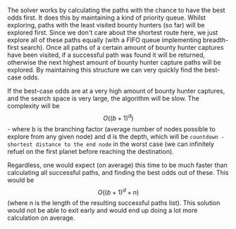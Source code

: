 The solver works by calculating the paths with the chance to have the best odds first. It does this by maintaining a kind of priority queue. Whilst exploring, paths with the least visited bounty hunters (so far) will be explored first. Since we don't care about the shortest route here, we just explore all of these paths equally (with a FIFO queue implementing breadth-first search). Once all paths of a certain amount of bounty hunter captures have been visited, if a successful path was found it will be returned, otherwise the next highest amount of bounty hunter capture paths will be explored. By maintaining this structure we can very quickly find the best-case odds.

If the best-case odds are at a very high amount of bounty hunter captures, and the search space is very large, the algorithm will be slow. The complexity will be $$O((b+1)^d)$$ - where b is the branching factor (average number of nodes possible to explore from any given node) and d is the depth, which will be `countdown - shortest distance to the end node` in the worst case (we can infinitely refuel on the first planet before reaching the destination). 

Regardless, one would expect (on average) this time to be much faster than calculating all successful paths, and finding the best odds out of these. This would be $$O((b+1)^d + n)$$ (where n is the length of the resulting successful paths list). This solution would not be able to exit early and would end up doing a lot more calculation on average.
